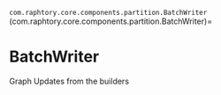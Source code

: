 `com.raphtory.core.components.partition.BatchWriter`
(com.raphtory.core.components.partition.BatchWriter)=
# BatchWriter

Graph Updates from the builders